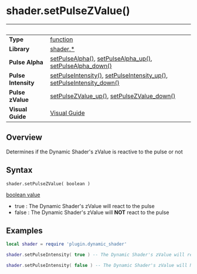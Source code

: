 # shader.setPulseZValue()

|                      | &nbsp; 
| -------------------- | ---------------------------------------------------------------
| __Type__             | [function](http://docs.coronalabs.com/api/type/Function.html)
| __Library__          | [shader.*](README.md)
| __Pulse Alpha__      | [setPulseAlpha()](setPulseAlpha.markdown), [setPulseAlpha_up()](setPulseAlpha_up.markdown), [setPulseAlpha_down()](setPulseAlpha_down.markdown)
| __Pulse Intensity__  |[setPulseIntensity()](setPulseIntensity.markdown), [setPulseIntensity_up()](setPulseIntensity_up.markdown), [setPulseIntensity_down()](setPulseIntensity_down.markdown)
| __Pulse zValue__     |[setPulseZValue_up()](setPulseZValue_up.markdown), [setPulseZValue_down()](setPulseZValue_down.markdown)
| __Visual Guide__     | [Visual Guide](http://dynamicshader.com/)


## Overview

Determines if the Dynamic Shader's zValue is reactive to the pulse or not


## Syntax

	shader.setPulseZValue( boolean )

[boolean value](https://docs.coronalabs.com/api/type/Boolean.html)
 - true  : The Dynamic Shader's zValue will react to the pulse
 - false : The Dynamic Shader's zValue will __NOT__ react to the pulse

## Examples

``````lua
local shader = require 'plugin.dynamic_shader'

shader.setPulseIntensity( true ) -- The Dynamic Shader's zValue will react to the pulse

shader.setPulseIntensity( false ) -- The Dynamic Shader's zValue will NOT react to the pulse


``````
